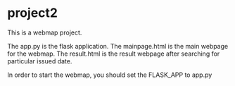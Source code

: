 # project2
This is a webmap project.

The app.py is the flask application. The mainpage.html is the main webpage for the webmap. The result.html is the result webpage after searching for particular issued date.

In order to start the webmap, you should set the FLASK_APP to app.py
